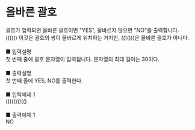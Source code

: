 # 올바른 괄호
괄호가 입력되면 올바른 괄호이면 "YES", 올바르지 않으면 "NO"를 출력합니다.<br>
(())() 이것은 괄호의 쌍이 올바르게 위치하는 거지만, (()()))은 올바른 괄호가 아니다.<br>
<br>
■ 입력설명<br>
첫 번째 줄에 괄호 문자열이 입력됩니다. 문자열의 최대 길이는 30이다.<br>
<br>
■ 출력설명<br>
첫 번째 줄에 YES, NO를 출력한다.<br>
<br>
■ 입력예제 1<br>
(()(()))(()<br>
<br>
■ 출력예제 1<br>
NO